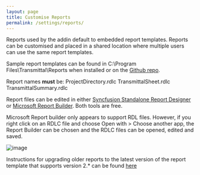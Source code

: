 ```yaml
---
layout: page
title: Customise Reports
permalink: /settings/reports/
---
```

Reports used by the addin default to embedded report templates.  Reports can be customised and placed in a shared location where multiple users can use the same report templates.

Sample report templates can be found in C:\Program Files\Transmittal\Reports when installed or on the [Github repo](https://github.com/russgreen/Transmittal/tree/main/SampleReports).

Report names __must__ be:
ProjectDirectory.rdlc
TransmittalSheet.rdlc
TransmittalSummary.rdlc

Report files can be edited in either [Syncfusion Standalone Report Designer](https://www.boldreports.com/standalone-report-designer) or [Microsoft Report Builder](https://www.microsoft.com/en-us/download/details.aspx?id=53613). Both tools are free.

Microsoft Report builder only appears to support RDL files.  However, if you right click on an RDLC file and choose Open with > Choose another app, the Report Builder can be chosen and the RDLC files can be opened, edited and saved.

![image](https://user-images.githubusercontent.com/1886088/175804963-6846002a-68fc-49c8-9987-27133c3c7763.png)

Instructions for upgrading older reports to the latest version of the report template that supports version 2.* can be found [here](/Transmittal/settings/reports_v2upgrade/)